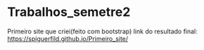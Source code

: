 # Trabalhos_semetre2
Primeiro site que criei(feito com bootstrap)
link do resultado final: https://spiguerfild.github.io/Primeiro_site/ 

